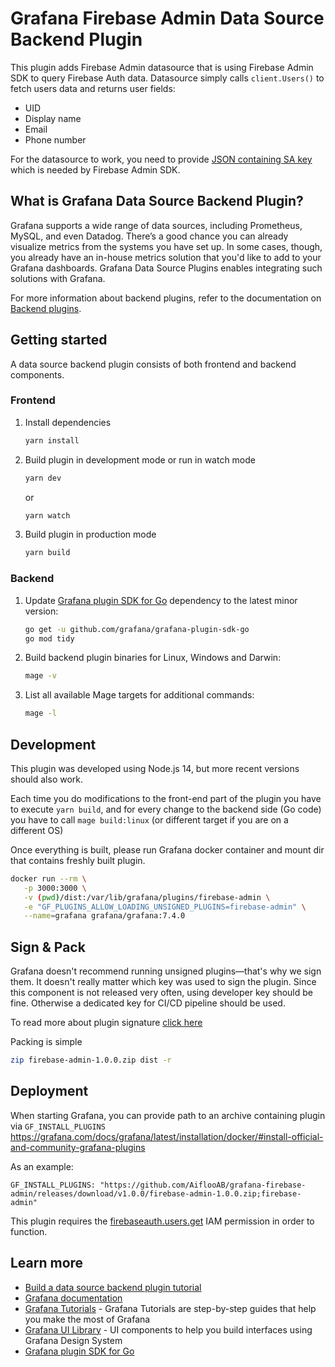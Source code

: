 # Grafana Firebase Admin Data Source Backend Plugin

This plugin adds Firebase Admin datasource that is using Firebase Admin SDK to query Firebase Auth data. Datasource simply calls `client.Users()` to fetch users data and returns user fields:
- UID
- Display name
- Email
- Phone number

For the datasource to work, you need to provide [JSON containing SA key](https://cloud.google.com/iam/docs/creating-managing-service-account-keys#creating_service_account_keys) which is needed by Firebase Admin SDK.

## What is Grafana Data Source Backend Plugin?

Grafana supports a wide range of data sources, including Prometheus, MySQL, and even Datadog. There’s a good chance you can already visualize metrics from the systems you have set up. In some cases, though, you already have an in-house metrics solution that you'd like to add to your Grafana dashboards. Grafana Data Source Plugins enables integrating such solutions with Grafana.

For more information about backend plugins, refer to the documentation on [Backend plugins](https://grafana.com/docs/grafana/latest/developers/plugins/backend/).

## Getting started

A data source backend plugin consists of both frontend and backend components.

### Frontend

1. Install dependencies

   ```bash
   yarn install
   ```

2. Build plugin in development mode or run in watch mode

   ```bash
   yarn dev
   ```

   or

   ```bash
   yarn watch
   ```

3. Build plugin in production mode

   ```bash
   yarn build
   ```

### Backend

1. Update [Grafana plugin SDK for Go](https://grafana.com/docs/grafana/latest/developers/plugins/backend/grafana-plugin-sdk-for-go/) dependency to the latest minor version:

   ```bash
   go get -u github.com/grafana/grafana-plugin-sdk-go
   go mod tidy
   ```

2. Build backend plugin binaries for Linux, Windows and Darwin:

   ```bash
   mage -v
   ```

3. List all available Mage targets for additional commands:

   ```bash
   mage -l
   ```

## Development
This plugin was developed using Node.js 14, but more recent versions should also work.

Each time you do modifications to the front-end part of the plugin you have to
execute `yarn build`, and for every change to the backend side (Go code) you have
to call `mage build:linux` (or different target if you are on a different OS)

Once everything is built, please run Grafana docker container and mount dir that
contains freshly built plugin.

```bash
docker run --rm \
   -p 3000:3000 \
   -v (pwd)/dist:/var/lib/grafana/plugins/firebase-admin \
   -e "GF_PLUGINS_ALLOW_LOADING_UNSIGNED_PLUGINS=firebase-admin" \
   --name=grafana grafana/grafana:7.4.0
```

## Sign & Pack

Grafana doesn't recommend running unsigned plugins—that's why we sign them.
It doesn't really matter which key was used to sign the plugin. Since this
component is not released very often, using developer key should be fine.
Otherwise a dedicated key for CI/CD pipeline should be used.

To read more about plugin signature [click here](https://grafana.com/docs/grafana/latest/developers/plugins/sign-a-plugin/)

Packing is simple
```bash
zip firebase-admin-1.0.0.zip dist -r
```

## Deployment

When starting Grafana, you can provide path to an archive containing plugin via `GF_INSTALL_PLUGINS`
https://grafana.com/docs/grafana/latest/installation/docker/#install-official-and-community-grafana-plugins

As an example:
```
GF_INSTALL_PLUGINS: "https://github.com/AiflooAB/grafana-firebase-admin/releases/download/v1.0.0/firebase-admin-1.0.0.zip;firebase-admin"
```

This plugin requires the
[firebaseauth.users.get](https://firebase.google.com/docs/projects/iam/permissions)
IAM permission in order to function.

## Learn more

- [Build a data source backend plugin tutorial](https://grafana.com/tutorials/build-a-data-source-backend-plugin)
- [Grafana documentation](https://grafana.com/docs/)
- [Grafana Tutorials](https://grafana.com/tutorials/) - Grafana Tutorials are step-by-step guides that help you make the most of Grafana
- [Grafana UI Library](https://developers.grafana.com/ui) - UI components to help you build interfaces using Grafana Design System
- [Grafana plugin SDK for Go](https://grafana.com/docs/grafana/latest/developers/plugins/backend/grafana-plugin-sdk-for-go/)
